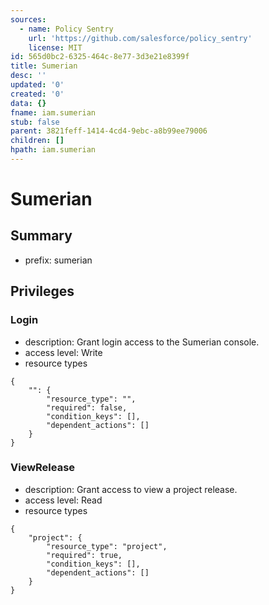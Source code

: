 ```yaml
---
sources:
  - name: Policy Sentry
    url: 'https://github.com/salesforce/policy_sentry'
    license: MIT
id: 565d0bc2-6325-464c-8e77-3d3e21e8399f
title: Sumerian
desc: ''
updated: '0'
created: '0'
data: {}
fname: iam.sumerian
stub: false
parent: 3821feff-1414-4cd4-9ebc-a8b99ee79006
children: []
hpath: iam.sumerian
---
```

# Sumerian

## Summary

- prefix: sumerian

## Privileges

### Login

- description: Grant login access to the Sumerian console.
- access level: Write
- resource types

```
{
    "": {
        "resource_type": "",
        "required": false,
        "condition_keys": [],
        "dependent_actions": []
    }
}
```

### ViewRelease

- description: Grant access to view a project release.
- access level: Read
- resource types

```
{
    "project": {
        "resource_type": "project",
        "required": true,
        "condition_keys": [],
        "dependent_actions": []
    }
}
```
